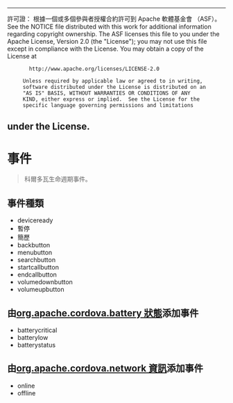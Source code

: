 * * *

許可證： 根據一個或多個參與者授權合約許可到 Apache 軟體基金會 （ASF）。 See the NOTICE file distributed with this work for additional information regarding copyright ownership. The ASF licenses this file to you under the Apache License, Version 2.0 (the "License"); you may not use this file except in compliance with the License. You may obtain a copy of the License at

           http://www.apache.org/licenses/LICENSE-2.0
    
         Unless required by applicable law or agreed to in writing,
         software distributed under the License is distributed on an
         "AS IS" BASIS, WITHOUT WARRANTIES OR CONDITIONS OF ANY
         KIND, either express or implied.  See the License for the
         specific language governing permissions and limitations
    

## under the License.

# 事件

> 科爾多瓦生命週期事件。

## 事件種類

*   deviceready
*   暫停
*   簡歷
*   backbutton
*   menubutton
*   searchbutton
*   startcallbutton
*   endcallbutton
*   volumedownbutton
*   volumeupbutton

## 由[org.apache.cordova.battery 狀態][1]添加事件

 [1]: https://github.com/apache/cordova-plugin-battery-status/blob/master/doc/index.md

*   batterycritical
*   batterylow
*   batterystatus

## 由[org.apache.cordova.network 資訊][2]添加事件

 [2]: https://github.com/apache/cordova-plugin-network-information/blob/master/doc/index.md

*   online
*   offline